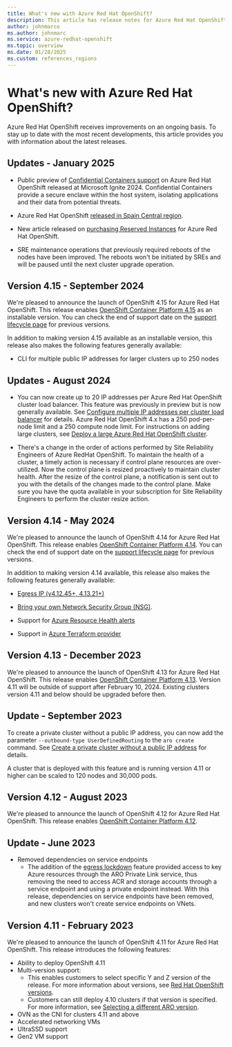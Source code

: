 ```yaml
---
title: What's new with Azure Red Hat OpenShift?
description: This article has release notes for Azure Red Hat OpenShift.
author: johnmarco
ms.author: johnmarc
ms.service: azure-redhat-openshift
ms.topic: overview
ms.date: 01/28/2025
ms.custom: references_regions
---
```


# What's new with Azure Red Hat OpenShift?

Azure Red Hat OpenShift receives improvements on an ongoing basis. To stay up to date with the most recent developments, this article provides you with information about the latest releases.



## Updates - January 2025

- Public preview of [Confidential Containers support](confidential-containers-overview.md) on Azure Red Hat OpenShift released at Microsoft Ignite 2024. Confidential Containers provide a secure enclave within the host system, isolating applications and their data from potential threats.

- Azure Red Hat OpenShift [released in Spain Central region](https://azure.microsoft.com/en-us/updates?id=478571).

- New article released on [purchasing Reserved Instances](/azure/cost-management-billing/reservations/prepay-red-hat-openshift) for Azure Red Hat OpenShift.

- SRE maintenance operations that previously required reboots of the nodes have been improved. The reboots won't be initiated by SREs and will be paused until the next cluster upgrade operation.

## Version 4.15 - September 2024

We're pleased to announce the launch of OpenShift 4.15 for Azure Red Hat OpenShift. This release enables [OpenShift Container Platform 4.15](https://docs.openshift.com/container-platform/4.15/welcome/index.html) as an installable version. You can check the end of support date on the [support lifecycle page](/azure/openshift/support-lifecycle) for previous versions.

In addition to making version 4.15 available as an installable version, this release also makes the following features generally available:

- CLI for multiple public IP addresses for larger clusters up to 250 nodes

## Updates - August 2024

- You can now create up to 20 IP addresses per Azure Red Hat OpenShift cluster load balancer. This feature was previously in preview but is now generally available. See [Configure multiple IP addresses per cluster load balancer](howto-multiple-ips.md) for details. Azure Red Hat OpenShift 4.x has a 250 pod-per-node limit and a 250 compute node limit. For instructions on adding large clusters, see [Deploy a large Azure Red Hat OpenShift cluster](howto-large-clusters.md).

- There's a change in the order of actions performed by Site Reliability Engineers of Azure RedHat OpenShift. To maintain the health of a cluster, a timely action is necessary if control plane resources are over-utilized. Now the control plane is resized proactively to maintain cluster health. After the resize of the control plane, a notification is sent out to you with the details of the changes made to the control plane. Make sure you have the quota available in your subscription for Site Reliability Engineers to perform the cluster resize action.

## Version 4.14 - May 2024

We're pleased to announce the launch of OpenShift 4.14 for Azure Red Hat OpenShift. This release enables [OpenShift Container Platform 4.14](https://docs.openshift.com/container-platform/4.14/welcome/index.html). You can check the end of support date on the [support lifecycle page](/azure/openshift/support-lifecycle) for previous versions.

In addition to making version 4.14 available, this release also makes the following features generally available:

- [Egress IP (v4.12.45+, 4.13.21+)](https://docs.openshift.com/container-platform/4.14/networking/ovn_kubernetes_network_provider/configuring-egress-ips-ovn.html) 

- [Bring your own Network Security Group (NSG)](/azure/openshift/howto-bring-nsg).

- Support for [Azure Resource Health alerts](/azure/openshift/howto-monitor-alerts)

- Support in [Azure Terraform provider](https://registry.terraform.io/providers/hashicorp/azurerm/latest)

## Version 4.13 - December 2023

We're pleased to announce the launch of OpenShift 4.13 for Azure Red Hat OpenShift. This release enables [OpenShift Container Platform 4.13](https://docs.openshift.com/container-platform/4.13/release_notes/ocp-4-13-release-notes.html). Version 4.11 will be outside of support after February 10, 2024.  Existing clusters version 4.11 and below should be upgraded before then.

## Update - September 2023

To create a private cluster without a public IP address, you can now add the parameter `--outbound-type UserDefinedRouting` to the `aro create` command. See [Create a private cluster without a public IP address](howto-create-private-cluster-4x.md#create-a-private-cluster-without-a-public-ip-address) for details.

A cluster that is deployed with this feature and is running version 4.11 or higher can be scaled to 120 nodes and 30,000 pods.

## Version 4.12 - August 2023

We're pleased to announce the launch of OpenShift 4.12 for Azure Red Hat OpenShift. This release enables [OpenShift Container Platform 4.12](https://docs.openshift.com/container-platform/4.12/release_notes/ocp-4-12-release-notes.html).

## Update - June 2023

- Removed dependencies on service endpoints
    - The addition of the [egress lockdown](concepts-egress-lockdown.md) feature provided access to key Azure resources through the ARO Private Link service, thus removing the need to access ACR and storage accounts through a service endpoint and using a private endpoint instead. With this release, dependencies on service endpoints have been removed, and new clusters won't create service endpoints on VNets.

## Version 4.11 - February 2023

We're pleased to announce the launch of OpenShift 4.11 for Azure Red Hat OpenShift. This release introduces the following features:

- Ability to deploy OpenShift 4.11
- Multi-version support: 
    - This enables customers to select specific Y and Z version of the release. For more information about versions, see [Red Hat OpenShift versions](support-lifecycle.md#red-hat-openshift-versions).
    - Customers can still deploy 4.10 clusters if that version is specified. For more information, see [Selecting a different ARO version](create-cluster.md#selecting-a-different-aro-version).
- OVN as the CNI for clusters 4.11 and above
- Accelerated networking VMs 
- UltraSSD support
- Gen2 VM support

